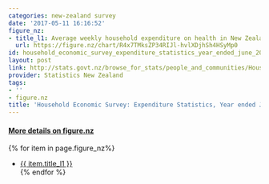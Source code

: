 ```yaml
---
categories: new-zealand survey
date: '2017-05-11 16:16:52'
figure_nz:
- title_l1: Average weekly household expenditure on health in New Zealand regions
  url: https://figure.nz/chart/R4x7TMksZP34RIJl-hvlXDjhSh4HSyMp0
id: household_economic_survey_expenditure_statistics_year_ended_june_2016
layout: post
link: http://stats.govt.nz/browse_for_stats/people_and_communities/Households/HouseholdExpenditureStatistics_HOTPYeJun16.aspx
provider: Statistics New Zealand
tags:
- ''
- figure.nz
title: 'Household Economic Survey: Expenditure Statistics, Year ended June 2016'
---
```


<h4><u> More details on figure.nz</u></h4>
{% for item in page.figure_nz%}
<ul class="post-list">
    <li><a href="{{ item.url }}">{{ item.title_l1 }}</a></li>
{% endfor %}
</ul>